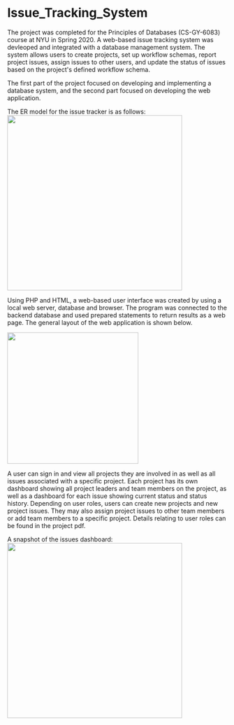 # Issue_Tracking_System

The project was completed for the Principles of Databases (CS-GY-6083) course at NYU in Spring 2020. A web-based issue tracking system was devleoped and integrated with a database management system. The system allows users to create projects, set up workflow schemas, report project issues, assign issues to other users, and update the status of issues based on the project's defined workflow schema. 

The first part of the project focused on developing and implementing a database system, and the second part focused on developing the web application.

The ER model for the issue tracker is as follows:
<img height = "400" src="https://github.com/akuz91/Issue_Tracking_System/blob/master/ER_model.png" />

Using PHP and HTML, a web-based user interface was created by using a local web server, database and browser. The program was connected to the backend database and used prepared statements to return results as a web page. The general layout of the web application is shown below.

<img height="300" src="https://github.com/akuz91/Issue_Tracking_System/blob/master/web_app_layout.png" />

A user can sign in and view all projects they are involved in as well as all issues associated with a specific project. Each project has its own dashboard showing all project leaders and team members on the project, as well as a dashboard for each issue showing current status and status history. Depending on user roles, users can create new projects and new project issues. They may also assign project issues to other team members or add team members to a specific project. Details relating to user roles can be found in the project pdf.

A snapshot of the issues dashboard:
<img height="400" src="https://github.com/akuz91/Issue_Tracking_System/blob/master/issues_page.png" />

